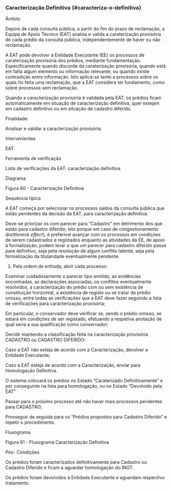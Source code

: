 ### Caracterização Definitiva {#caracteriza-o-definitiva}

Âmbito

Depois de cada consulta pública, a partir do fim do prazo de reclamação, a Equipa de Apoio Técnico \(EAT\) analisa e valida a caraterização provisória de cada prédio da consulta pública, independentemente de haver ou não reclamação.

A EAT pode devolver à Entidade Executante \(EE\) os processos de caraterização provisória dos prédios, mediante fundamentação. Especificamente quando discorde da caraterização provisória, quando está em falta algum elemento ou informação relevante, ou quando existe contradição entre informação. Isto aplica-se tanto a processos sobre os quais foi feita uma reclamação, que a EAT considera ter fundamento, como sobre processos sem reclamação.

Quando a caracterização provisória é validada pela EAT, os prédios ficam automaticamente em situação de caracterização definitiva, quer estejam em cadastro definitivo ou em situação de cadastro diferido.

Finalidade:

Analisar e validar a caracterização provisória.

Intervenientes

EAT.

Ferramenta de verificação

Lista de verificações da EAT: caracterização definitiva.

Diagrama

Figura 60 - Caracterização Definitiva

Sequência típica

A EAT começa por selecionar os processos saídos da consulta pública que estão pendentes da decisão da EAT, para caracterização definitiva.

Deve-se priorizar os com parecer para “Cadastro” em detrimento dos que estão para cadastro diferido; isto porque em caso de congestionamento \(_bottleneck effect_\), é preferível avançar com os processos em condições de serem cadastrados e registados enquanto as atividades da EE, de apoio à formalização, podem levar a que um parecer para cadastro diferido passe para definitivo, seja pela resolução de algum conflito latente, seja pela formalização da titularidade eventualmente pendente.

1. Pela ordem de entrada, abrir cada processo:

Examinar cuidadosamente o parecer tipo emitido, as evidências encontradas, as declarações associadas, os conflitos eventualmente resolvidos, a caracterização do prédio com ou sem existência de constituição horizontal, a existência de registo ou se tratar de prédio omisso, entre todas as verificações que a EAT deve fazer seguindo a lista de verificações para caracterização provisória;

Em particular, o conservador deve verificar se, sendo o prédio omisso, se estará em condições de ser registado, efetuando a respetiva anotação de qual seria a sua qualificação como conservador;

Decidir mantendo a classificação feita na caracterização provisória CADASTRO ou CADASTRO DIFERIDO:

Caso a EAT não esteja de acordo com a Caracterização, devolver a Entidade Executante;

Caso a EAT esteja de acordo com a Caracterização, enviar para Homologação Definitiva.

O sistema colocará os prédios no Estado “Caraterizado Definitivamente” e por conseguinte na lista para homologação, ou no Estado “Devolvido pela EAT”

Passar para o próximo processo até não haver mais processos pendentes para CADASTRO;

Prosseguir de seguida para os “Prédios propostos para Cadastro Diferido” e repetir o procedimento.

Fluxograma

Figura 61 - Fluxograma Caracterização Definitiva

Pós- Condições

Os prédios foram caracterizados definitivamente para Cadastro ou Cadastro Diferido e ficam a aguardar homologação do INGT.

Os prédios foram devolvidos à Entidade Executante e aguardam respectivo tratamento.

